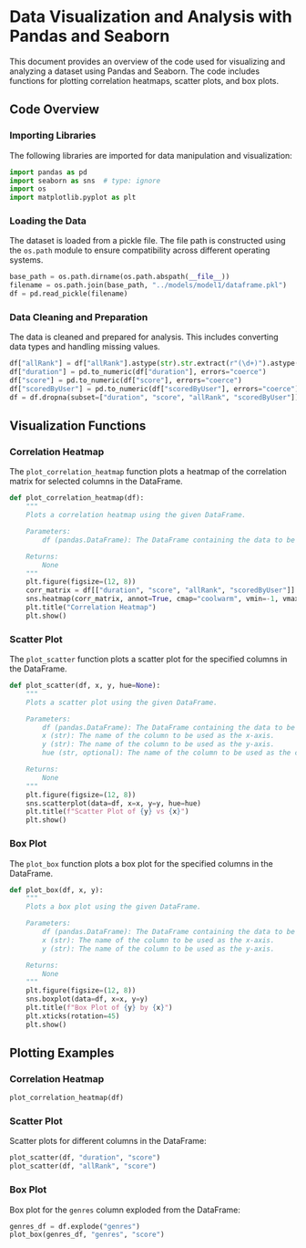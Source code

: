 
# Data Visualization and Analysis with Pandas and Seaborn

This document provides an overview of the code used for visualizing and analyzing a dataset using Pandas and Seaborn. The code includes functions for plotting correlation heatmaps, scatter plots, and box plots.

## Code Overview

### Importing Libraries

The following libraries are imported for data manipulation and visualization:

```python
import pandas as pd
import seaborn as sns  # type: ignore
import os
import matplotlib.pyplot as plt
```

### Loading the Data

The dataset is loaded from a pickle file. The file path is constructed using the `os.path` module to ensure compatibility across different operating systems.

```python
base_path = os.path.dirname(os.path.abspath(__file__))
filename = os.path.join(base_path, "../models/model1/dataframe.pkl")
df = pd.read_pickle(filename)
```

### Data Cleaning and Preparation

The data is cleaned and prepared for analysis. This includes converting data types and handling missing values.

```python
df["allRank"] = df["allRank"].astype(str).str.extract(r"(\d+)").astype(float)
df["duration"] = pd.to_numeric(df["duration"], errors="coerce")
df["score"] = pd.to_numeric(df["score"], errors="coerce")
df["scoredByUser"] = pd.to_numeric(df["scoredByUser"], errors="coerce")
df = df.dropna(subset=["duration", "score", "allRank", "scoredByUser"])
```

## Visualization Functions

### Correlation Heatmap

The `plot_correlation_heatmap` function plots a heatmap of the correlation matrix for selected columns in the DataFrame.

```python
def plot_correlation_heatmap(df):
    """
    Plots a correlation heatmap using the given DataFrame.

    Parameters:
        df (pandas.DataFrame): The DataFrame containing the data to be visualized.

    Returns:
        None
    """
    plt.figure(figsize=(12, 8))
    corr_matrix = df[["duration", "score", "allRank", "scoredByUser"]].corr()
    sns.heatmap(corr_matrix, annot=True, cmap="coolwarm", vmin=-1, vmax=1)
    plt.title("Correlation Heatmap")
    plt.show()
```

### Scatter Plot

The `plot_scatter` function plots a scatter plot for the specified columns in the DataFrame.

```python
def plot_scatter(df, x, y, hue=None):
    """
    Plots a scatter plot using the given DataFrame.

    Parameters:
        df (pandas.DataFrame): The DataFrame containing the data to be visualized.
        x (str): The name of the column to be used as the x-axis.
        y (str): The name of the column to be used as the y-axis.
        hue (str, optional): The name of the column to be used as the color hue. Defaults to None.

    Returns:
        None
    """
    plt.figure(figsize=(12, 8))
    sns.scatterplot(data=df, x=x, y=y, hue=hue)
    plt.title(f"Scatter Plot of {y} vs {x}")
    plt.show()
```

### Box Plot

The `plot_box` function plots a box plot for the specified columns in the DataFrame.

```python
def plot_box(df, x, y):
    """
    Plots a box plot using the given DataFrame.

    Parameters:
        df (pandas.DataFrame): The DataFrame containing the data to be visualized.
        x (str): The name of the column to be used as the x-axis.
        y (str): The name of the column to be used as the y-axis.

    Returns:
        None
    """
    plt.figure(figsize=(12, 8))
    sns.boxplot(data=df, x=x, y=y)
    plt.title(f"Box Plot of {y} by {x}")
    plt.xticks(rotation=45)
    plt.show()
```

## Plotting Examples

### Correlation Heatmap

```python
plot_correlation_heatmap(df)
```

### Scatter Plot

Scatter plots for different columns in the DataFrame:

```python
plot_scatter(df, "duration", "score")
plot_scatter(df, "allRank", "score")
```

### Box Plot

Box plot for the `genres` column exploded from the DataFrame:

```python
genres_df = df.explode("genres")
plot_box(genres_df, "genres", "score")
```
